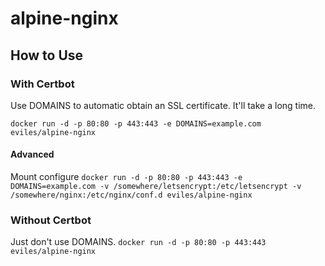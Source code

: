 # alpine-nginx

## How to Use

### With Certbot

Use DOMAINS to automatic obtain an SSL certificate. It'll take a long time.

    docker run -d -p 80:80 -p 443:443 -e DOMAINS=example.com eviles/alpine-nginx


#### Advanced

Mount configure
``
  docker run -d -p 80:80 -p 443:443 -e DOMAINS=example.com -v /somewhere/letsencrypt:/etc/letsencrypt -v /somewhere/nginx:/etc/nginx/conf.d eviles/alpine-nginx
``

### Without Certbot

Just don't use DOMAINS.
``
  docker run -d -p 80:80 -p 443:443 eviles/alpine-nginx
``

